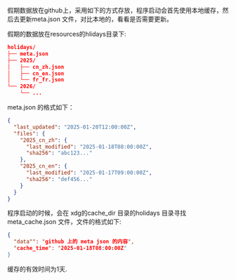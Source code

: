 
假期数据放在github上，采用如下的方式存放，程序启动会首先使用本地缓存，然后去更新meta.json 文件，对比本地的，看看是否需要更新。

假期的数据放在resources的hlidays目录下:

``` json
holidays/
├── meta.json
├── 2025/
│   ├── cn_zh.json
│   ├── cn_en.json
│   └── fr_fr.json
└── 2026/
    └── ...
```

meta.json 的格式如下：

``` json
{
  "last_updated": "2025-01-20T12:00:00Z",
  "files": {
    "2025_cn_zh": {
      "last_modified": "2025-01-18T08:00:00Z",
      "sha256": "abc123..."
    },
    "2025_cn_en": {
      "last_modified": "2025-01-17T09:00:00Z",
      "sha256": "def456..."
    }
  }
}

```

程序启动的时候，会在 xdg的cache_dir 目录的holidays 目录寻找 meta_cache.json 文件，文件的格式如下:

``` json
{
  "data"": "github 上的 meta json 的内容",
  "cache_time": "2025-01-18T08:00:00Z"
}
```

缓存的有效时间为1天.
